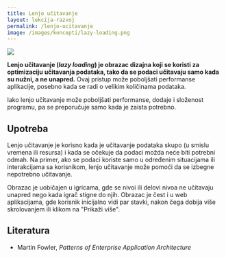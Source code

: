 ```yaml
---
title: Lenjo učitavanje
layout: lekcija-razvoj
permalink: /lenjo-ucitavanje
image: /images/koncepti/lazy-loading.png
---
```


![]({{page.image}})

**Lenjo učitavanje (*lazy loading*) je obrazac dizajna koji se koristi za optimizaciju učitavanja podataka, tako da se podaci učitavaju samo kada su nužni, a ne unapred.** Ovaj pristup može poboljšati performanse aplikacije, posebno kada se radi o velikim količinama podataka. 

Iako lenjo učitavanje može poboljšati performanse, dodaje i složenost programu, pa se preporučuje samo kada je zaista potrebno.

## Upotreba

Lenjo učitavanje je korisno kada je učitavanje podataka skupo (u smislu vremena ili resursa) i kada se očekuje da podaci možda neće biti potrebni odmah. Na primer, ako se podaci koriste samo u određenim situacijama ili interakcijama sa korisnikom, lenjo učitavanje može pomoći da se izbegne nepotrebno učitavanje.

Obrazac je uobičajen u igricama, gde se nivoi ili delovi nivoa ne učitavaju unapred nego kada igrač stigne do njih. Obrazac je čest i u web aplikacijama, gde korisnik inicijalno vidi par stavki, nakon čega dobija više skrolovanjem ili klikom na "Prikaži više".

## Literatura

- Martin Fowler, *Patterns of Enterprise Application Architecture*